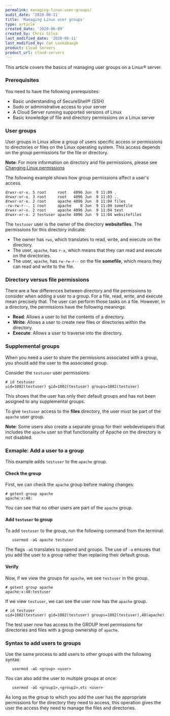 ```yaml
---
permalink: managing-linux-user-groups/
audit_date: '2020-06-11'
title: 'Managing Linux user groups'
type: article
created_date: '2020-06-09'
created_by: Chris Silva
last_modified_date: '2020-06-11'
last_modified_by: Cat Lookabaugh
product: Cloud Servers
product_url: cloud-servers
---
```


This article covers the basics of managing user groups on a Linux&reg; server. 

### Prerequisites

You need to have the following prerequisites:

- Basic understanding of SecureShell&reg; (SSH)
- Sudo or administrative access to your server
- A Cloud Server running supported versions of Linux
- Basic knowledge of file and directory permissions on a Linux server


### User groups

User groups in Linux allow a group of users specific access or permissions to directories or files on
the Linux operating system. This access depends on the *group* permissions for the file or directory. 

**Note**: For more information on directory and file permissions, please see 
[Changing Linux permissions](https://support.rackspace.com/how-to/changing-linux-permissions/#permissions)

The following example shows how group permissions affect a user's access.

    drwxr-xr-x. 5 root     root   4096 Jun  9 11:09 .
    drwxr-xr-x. 3 root     root   4096 Jun  9 11:03 ..
    drwxr-xr-x. 2 root     apache 4096 Jun  9 11:04 files
    -rw-rw-r--. 1 root     apache    0 Jun  9 11:09 somefile
    drwxr-xr-x. 2 root     apache 4096 Jun  9 11:04 test
    drwxr-xr-x. 2 testuser apache 4096 Jun  9 11:04 websitefiles

The `testuser` user is the owner of the directory **websitefiles**. The permissions for this directory
indicate:

- The owner has `rwx`, which translates to read, write, and execute on the directory.
- The user, `apache`, has `r-x`, which means that they can read and execute on the directories.
- The user, `apache`, has `rw-rw-r--` on the file **somefile**, which means they can read and write
  to the file.  

### Directory versus file permissions

There are a few differences between directory and file permissions to consider when adding a user to a
group. For a file, read, write, and execute mean precisely that. The user can perform those tasks on a
file. However, in a directory, the permissions have the following meanings:

- **Read**: Allows a user to list the contents of a directory. 
- **Write**: Allows a user to create new files or directories within the directory.
- **Execute**: Allows a user to traverse into the directory. 

### Supplemental groups

When you need a user to share the permissions associated with a group, you should add the user to the
associated group.  

Consider the `testuser` user permissions: 

    # id testuser
    uid=1002(testuser) gid=1002(testuser) groups=1002(testuser)

This shows that the user has only their default groups and has not been assigned to any supplemental groups. 

To give `testuser` access to the **files** directory, the user must be part of the `apache`
user group. 

**Note**: Some users also create a separate group for their webdevelopers that includes the `apache` user
so that functionality of Apache on the directory is not disabled.

### Exmaple: Add a user to a group

This example adds `testuser` to the `apache` group. 

#### Check the group

First, we can check the `apache` group before making changes:

    # getent group apache
    apache:x:48:

You can see that no other users are part of the `apache` group. 

#### Add `testuser` to group

To add `testuser` to the group, run the following command from the terminal:

       usermod -aG apache testuser

The flags `-aG` translates to append and groups. The use of `-a` ensures that you add the user 
to a group rather than replacing their default group. 

#### Verify

Now, if we view the groups for `apache`, we see `testuser` in the group.

    # getent group apache
    apache:x:48:testuser

If we view `testuser`, we can see the user now has the `apache` group.

    # id testuser
    uid=1002(testuser) gid=1002(testuser) groups=1002(testuser),48(apache)

The test user now has access to the GROUP level permissions for directories and files with a group
ownership of `apache`. 

### Syntax to add users to groups

Use the same process to add users to other groups with the following syntax:

       usermod -aG <group> <user>

You can also add the user to multiple groups at once:

       usermod -aG <group1>,<group2>,etc <user>

As long as the group to which you add the user has the appropriate permissions for the directory they
need to access, this operation gives the user the access they need to manage the files and directories. 
